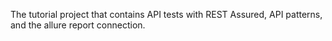 The tutorial project that contains API tests with REST Assured, API patterns, and the allure report connection.
